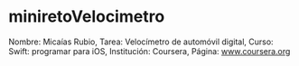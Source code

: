 # miniretoVelocimetro

Nombre: Micaías Rubio, Tarea: Velocímetro de automóvil digital, Curso: Swift: programar para iOS, Institución: Coursera, Página: www.coursera.org
